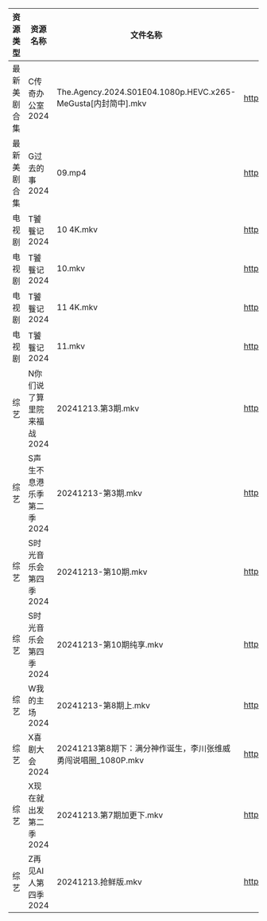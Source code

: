 | 资源类型   | 资源名称            | 文件名称                                                     | 分享链接                                 | 更新时间                |
| ------ | --------------- | -------------------------------------------------------- | ------------------------------------ | ------------------- |
| 最新美剧合集 | C传奇办公室2024      | The.Agency.2024.S01E04.1080p.HEVC.x265-MeGusta[内封简中].mkv | https://www.alipan.com/s/2ZNUwdMtSf2 | 2024-12-13 18:05:11 |
| 最新美剧合集 | G过去的事2024       | 09.mp4                                                   | https://www.alipan.com/s/bz2KqfLQeN3 | 2024-12-13 13:05:31 |
| 电视剧    | T饕餮记2024        | 10 4K.mkv                                                | https://www.alipan.com/s/Rn244KUMhV7 | 2024-12-13 16:06:16 |
| 电视剧    | T饕餮记2024        | 10.mkv                                                   | https://www.alipan.com/s/Rn244KUMhV7 | 2024-12-13 13:06:24 |
| 电视剧    | T饕餮记2024        | 11 4K.mkv                                                | https://www.alipan.com/s/Rn244KUMhV7 | 2024-12-13 16:06:15 |
| 电视剧    | T饕餮记2024        | 11.mkv                                                   | https://www.alipan.com/s/Rn244KUMhV7 | 2024-12-13 13:06:24 |
| 综艺     | N你们说了算里院来福战2024 | 20241213.第3期.mkv                                         | https://www.alipan.com/s/HEA41h6YDzF | 2024-12-13 14:07:20 |
| 综艺     | S声生不息港乐季第二季2024 | 20241213-第3期.mkv                                         | https://www.alipan.com/s/UNcuH6NR3w3 | 2024-12-13 14:07:42 |
| 综艺     | S时光音乐会第四季2024   | 20241213-第10期.mkv                                        | https://www.alipan.com/s/JiNiXNR4dny | 2024-12-13 14:07:45 |
| 综艺     | S时光音乐会第四季2024   | 20241213-第10期纯享.mkv                                      | https://www.alipan.com/s/JiNiXNR4dny | 2024-12-13 14:07:45 |
| 综艺     | W我的主场2024       | 20241213-第8期上.mkv                                        | https://www.alipan.com/s/KLxaNppeykr | 2024-12-13 14:08:03 |
| 综艺     | X喜剧大会2024       | 20241213第8期下：满分神作诞生，李川张维威勇闯说唱圈_1080P.mkv                 | https://www.alipan.com/s/csZtJtZJbGQ | 2024-12-13 14:08:08 |
| 综艺     | X现在就出发第二季2024   | 20241213.第7期加更下.mkv                                      | https://www.alipan.com/s/pRCM4owUWkM | 2024-12-13 14:08:11 |
| 综艺     | Z再见AI人第四季2024   | 20241213.抢鲜版.mkv                                         | https://www.alipan.com/s/x547zMqipVp | 2024-12-13 14:08:16 |

